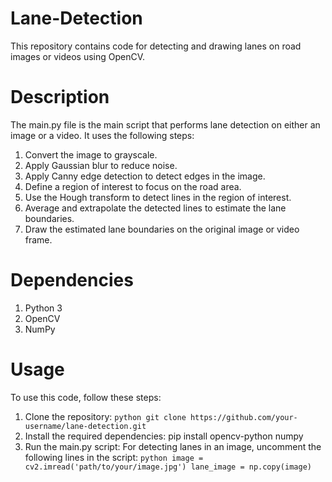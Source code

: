 # Lane-Detection
This repository contains code for detecting and drawing lanes on road images or videos using OpenCV.
# Description
The main.py file is the main script that performs lane detection on either an image or a video. It uses the following steps:

1. Convert the image to grayscale.
2. Apply Gaussian blur to reduce noise.
3. Apply Canny edge detection to detect edges in the image.
4. Define a region of interest to focus on the road area.
5. Use the Hough transform to detect lines in the region of interest.
6. Average and extrapolate the detected lines to estimate the lane boundaries.
7. Draw the estimated lane boundaries on the original image or video frame.
# Dependencies

1. Python 3
2. OpenCV
3. NumPy

# Usage

To use this code, follow these steps:

1. Clone the repository: `python git clone https://github.com/your-username/lane-detection.git`
2. Install the required dependencies: pip install opencv-python numpy
3. Run the main.py script:
 For detecting lanes in an image, uncomment the following lines in the script: ```python
 image = cv2.imread('path/to/your/image.jpg')
lane_image = np.copy(image) ```

